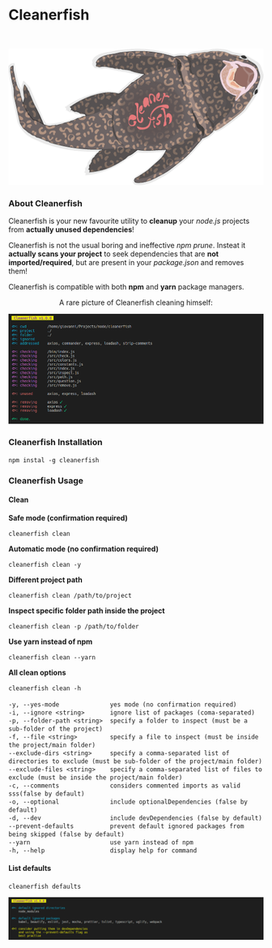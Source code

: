 # Cleanerfish
<br>
<p align="center" width="80%" height="auto">
  <img src="./image.png" alt="cleanerfish screenshot"/>
</p>

### About Cleanerfish
Cleanerfish is your new favourite utility to **cleanup** your *node.js* projects from **actually unused dependencies**!

Cleanerfish is not the usual boring and ineffective *npm prune*. Insteat it **actually scans your project** to seek dependencies that are **not imported/required**, but are present in your *package.json* and removes them!

Cleanerfish is compatible with both **npm** and **yarn** package managers.

<p align="center">A rare picture of Cleanerfish cleaning himself:<p>
<p align="center">
  <img src="./screenshot_clean.png" alt="cleanerfish clean screenshot"/>
</p>

### Cleanerfish Installation
```
npm instal -g cleanerfish
```

### Cleanerfish Usage  
#### Clean
**Safe mode (confirmation required)**
```
cleanerfish clean
```

**Automatic mode (no confirmation required)**
```
cleanerfish clean -y
```

**Different project path**
```
cleanerfish clean /path/to/project 
```
**Inspect specific folder path inside the project**
```
cleanerfish clean -p /path/to/folder 
```


**Use yarn instead of npm**
```
cleanerfish clean --yarn
```

**All clean options**
```
cleanerfish clean -h

-y, --yes-mode              yes mode (no confirmation required)
-i, --ignore <string>       ignore list of packages (coma-separated)
-p, --folder-path <string>  specify a folder to inspect (must be a sub-folder of the project)
-f, --file <string>         specify a file to inspect (must be inside the project/main folder)
--exclude-dirs <string>     specify a comma-separated list of directories to exclude (must be sub-folder of the project/main folder)
--exclude-files <string>    specify a comma-separated list of files to exclude (must be inside the project/main folder)
-c, --comments              considers commented imports as valid sss(false by default)
-o, --optional              include optionalDependencies (false by default)
-d, --dev                   include devDependencies (false by default)
--prevent-defaults          prevent default ignored packages from being skipped (false by default)
--yarn                      use yarn instead of npm
-h, --help                  display help for command
```
#### List defaults
```
cleanerfish defaults
```
<p align="center">
  <img src="./screenshots_defaults.png" alt="cleanerfish defaults screenshot"/>
</p>
